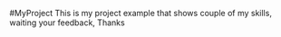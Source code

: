 #MyProject
This is my project example that shows couple of my skills,
waiting your feedback, Thanks
